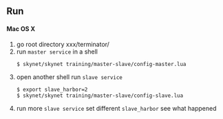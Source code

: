 
## Run
#### Mac OS X
1. go root directory xxx/terminator/
2. run `master service` in a shell  
   ```
   $ skynet/skynet training/master-slave/config-master.lua
   ```
3. open another shell run `slave service`
   ```
   $ export slave_harbor=2
   $ skynet/skynet training/master-slave/config-slave.lua
   ```
4. run more `slave service` set different `slave_harbor` see what happened
